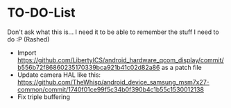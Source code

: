 TO-DO-List
==========

Don't ask what this is... I need it to be able to remember the stuff I need to do :P (Rashed)

* Import https://github.com/LibertyICS/android_hardware_qcom_display/commit/b556b72f86860235170339bca921b41c02d82a86 as a patch file
* Update camera HAL like this: https://github.com/TheWhisp/android_device_samsung_msm7x27-common/commit/1740f01ce99f5c34b0f390b4c1b55c1530012138
* Fix triple buffering